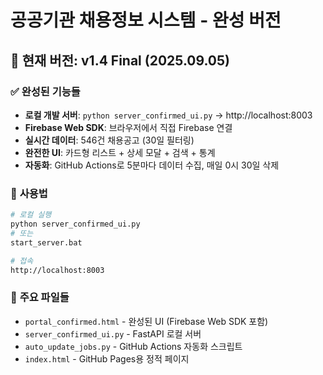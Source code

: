 # 공공기관 채용정보 시스템 - 완성 버전

## 🚀 현재 버전: v1.4 Final (2025.09.05)

### ✅ **완성된 기능들**
- **로컬 개발 서버**: `python server_confirmed_ui.py` → http://localhost:8003
- **Firebase Web SDK**: 브라우저에서 직접 Firebase 연결
- **실시간 데이터**: 546건 채용공고 (30일 필터링)
- **완전한 UI**: 카드형 리스트 + 상세 모달 + 검색 + 통계
- **자동화**: GitHub Actions로 5분마다 데이터 수집, 매일 0시 30일 삭제

### 🎯 **사용법**
```bash
# 로컬 실행
python server_confirmed_ui.py
# 또는
start_server.bat

# 접속
http://localhost:8003
```

### 📂 **주요 파일들**
- `portal_confirmed.html` - 완성된 UI (Firebase Web SDK 포함)
- `server_confirmed_ui.py` - FastAPI 로컬 서버
- `auto_update_jobs.py` - GitHub Actions 자동화 스크립트
- `index.html` - GitHub Pages용 정적 페이지